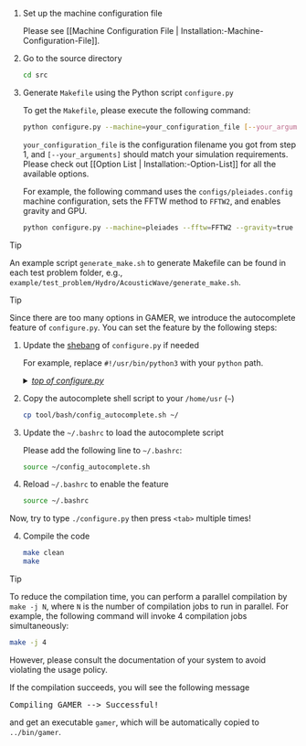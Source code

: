 1. Set up the machine configuration file

   Please see [[Machine Configuration File | Installation:-Machine-Configuration-File]].

2. Go to the source directory

   ```bash
   cd src
   ```

3. Generate `Makefile` using the Python script `configure.py`

   To get the `Makefile`, please execute the following command:

   ```bash
   python configure.py --machine=your_configuration_file [--your_arguments]
   ```

   `your_configuration_file` is the configuration filename you got from step 1, and `[--your_arguments]` should match your simulation requirements. Please check out [[Option List | Installation:-Option-List]] for all the available options.

   For example, the following command uses the `configs/pleiades.config` machine configuration, sets the FFTW method to `FFTW2`, and enables gravity and GPU.

   ``` bash
   python configure.py --machine=pleiades --fftw=FFTW2 --gravity=true --gpu=true
   ```

> [!TIP]
> An example script `generate_make.sh` to generate Makefile can be found in each test problem folder,
e.g., `example/test_problem/Hydro/AcousticWave/generate_make.sh`.

> [!TIP]
> Since there are too many options in GAMER, we introduce the autocomplete feature of `configure.py`. You can set the feature by the following steps:
> 1. Update the [shebang](https://en.wikipedia.org/wiki/Shebang_(Unix)) of `configure.py` if needed
>
>    For example, replace `#!/usr/bin/python3` with your `python` path.
>    <details>
>    <summary><u><i>top of configure.py</i></u></summary>
>    <pre>
>    #!/usr/bin/python3
>    """
>    User guides of this script are provided in the following link.
>
>    https://github.com/gamer-project/gamer/wiki/Installation
>
>    """
>    </pre>
>    </details>
>
> 1. Copy the autocomplete shell script to your `/home/usr` (`~`)
>    ```bash
>    cp tool/bash/config_autocomplete.sh ~/
>    ```
>
> 1. Update the `~/.bashrc` to load the autocomplete script
>
>    Please add the following line to `~/.bashrc`:
>    ```bash
>    source ~/config_autocomplete.sh
>    ```
>
> 1. Reload `~/.bashrc` to enable the feature
>    ```bash
>    source ~/.bashrc
>    ```
>
> Now, try to type `./configure.py` then press `<tab>` multiple times!

4. Compile the code

   ```bash
   make clean
   make
   ```

> [!TIP]
> To reduce the compilation time, you can perform a parallel
compilation by `make -j N`, where `N` is the number of compilation
jobs to run in parallel. For example, the following command will
invoke 4 compilation jobs simultaneously:
> ```bash
> make -j 4
> ```
> However, please consult the documentation of your system to avoid
violating the usage policy.

If the compilation succeeds, you will see the following message
<pre>
Compiling GAMER --> Successful!
</pre>
and get an executable `gamer`, which will be automatically copied to `../bin/gamer`.
